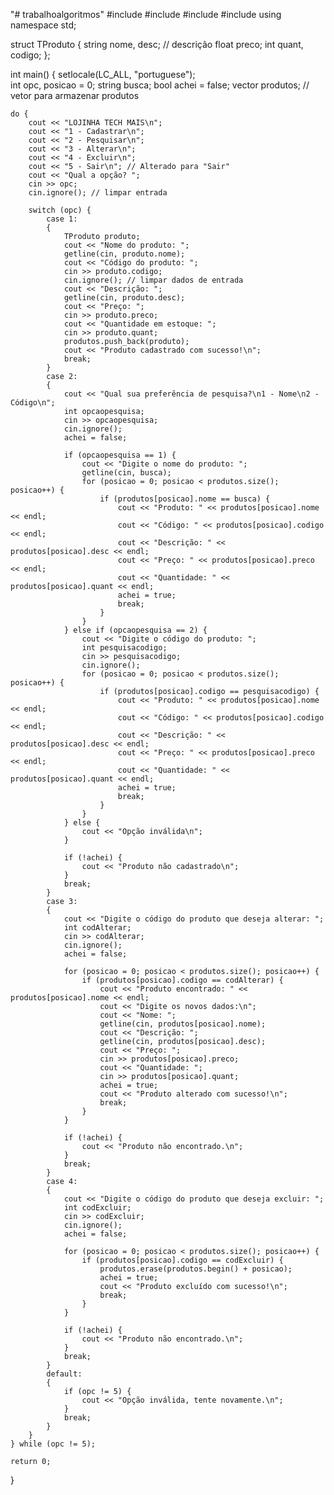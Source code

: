 "# trabalhoalgoritmos" 
#include <iostream>
#include <locale>
#include <string>
#include <vector>
using namespace std;

struct TProduto
{
    string nome, desc; // descrição
    float preco;
    int quant, codigo;
};

int main()
{
    setlocale(LC_ALL, "portuguese");    
    int opc, posicao = 0;
    string busca;
    bool achei = false;
    vector<TProduto> produtos; // vetor para armazenar produtos

    do {
        cout << "LOJINHA TECH MAIS\n";
        cout << "1 - Cadastrar\n";
        cout << "2 - Pesquisar\n";
        cout << "3 - Alterar\n";
        cout << "4 - Excluir\n";
        cout << "5 - Sair\n"; // Alterado para "Sair"
        cout << "Qual a opção? ";
        cin >> opc;
        cin.ignore(); // limpar entrada

        switch (opc) {
            case 1: 
            {
                TProduto produto;
                cout << "Nome do produto: "; 
                getline(cin, produto.nome);
                cout << "Código do produto: "; 
                cin >> produto.codigo;
                cin.ignore(); // limpar dados de entrada
                cout << "Descrição: ";
                getline(cin, produto.desc);
                cout << "Preço: "; 
                cin >> produto.preco;
                cout << "Quantidade em estoque: "; 
                cin >> produto.quant;
                produtos.push_back(produto);
                cout << "Produto cadastrado com sucesso!\n";
                break;
            }
            case 2: 
            {    
                cout << "Qual sua preferência de pesquisa?\n1 - Nome\n2 - Código\n";      
                int opcaopesquisa;
                cin >> opcaopesquisa;
                cin.ignore();
                achei = false;

                if (opcaopesquisa == 1) {
                    cout << "Digite o nome do produto: ";
                    getline(cin, busca);
                    for (posicao = 0; posicao < produtos.size(); posicao++) {
                        if (produtos[posicao].nome == busca) {
                            cout << "Produto: " << produtos[posicao].nome << endl;
                            cout << "Código: " << produtos[posicao].codigo << endl;
                            cout << "Descrição: " << produtos[posicao].desc << endl;
                            cout << "Preço: " << produtos[posicao].preco << endl;
                            cout << "Quantidade: " << produtos[posicao].quant << endl;
                            achei = true;
                            break; 
                        }
                    }
                } else if (opcaopesquisa == 2) {
                    cout << "Digite o código do produto: ";
                    int pesquisacodigo;
                    cin >> pesquisacodigo;
                    cin.ignore();
                    for (posicao = 0; posicao < produtos.size(); posicao++) {
                        if (produtos[posicao].codigo == pesquisacodigo) {
                            cout << "Produto: " << produtos[posicao].nome << endl;
                            cout << "Código: " << produtos[posicao].codigo << endl;
                            cout << "Descrição: " << produtos[posicao].desc << endl;
                            cout << "Preço: " << produtos[posicao].preco << endl;
                            cout << "Quantidade: " << produtos[posicao].quant << endl;
                            achei = true;
                            break;
                        }
                    }
                } else {
                    cout << "Opção inválida\n";
                }

                if (!achei) {
                    cout << "Produto não cadastrado\n";
                }
                break;
            }
            case 3: 
            {
                cout << "Digite o código do produto que deseja alterar: ";
                int codAlterar;
                cin >> codAlterar;
                cin.ignore();
                achei = false;

                for (posicao = 0; posicao < produtos.size(); posicao++) {
                    if (produtos[posicao].codigo == codAlterar) {
                        cout << "Produto encontrado: " << produtos[posicao].nome << endl;
                        cout << "Digite os novos dados:\n";
                        cout << "Nome: ";
                        getline(cin, produtos[posicao].nome);
                        cout << "Descrição: ";
                        getline(cin, produtos[posicao].desc);
                        cout << "Preço: ";
                        cin >> produtos[posicao].preco;
                        cout << "Quantidade: ";
                        cin >> produtos[posicao].quant;
                        achei = true;
                        cout << "Produto alterado com sucesso!\n";
                        break;
                    }
                }

                if (!achei) {
                    cout << "Produto não encontrado.\n";
                }
                break;
            }
            case 4: 
            {
                cout << "Digite o código do produto que deseja excluir: ";
                int codExcluir;
                cin >> codExcluir;
                cin.ignore();
                achei = false;

                for (posicao = 0; posicao < produtos.size(); posicao++) {
                    if (produtos[posicao].codigo == codExcluir) {
                        produtos.erase(produtos.begin() + posicao);
                        achei = true;
                        cout << "Produto excluído com sucesso!\n";
                        break;
                    }
                }

                if (!achei) {
                    cout << "Produto não encontrado.\n";
                }
                break;
            }
            default: 
            {
                if (opc != 5) {
                    cout << "Opção inválida, tente novamente.\n";
                }
                break;
            }
        }
    } while (opc != 5);

    return 0;
}


